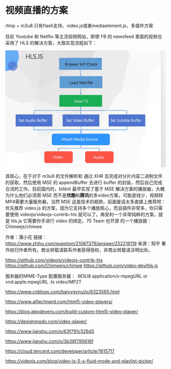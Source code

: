 # 视频直播的方案

rtmp + m3u8 只有flash支持，video.js或者mediaelement.js，多插件方案


目前 Youtube 和 Netflix 等主流视频网站，即使 FB 的 newsfeed 里面的视频也采用了 HLS 的解决方案，大致实现流程如下：

![](video-hls.jpg)

其核心，在于对于 m3u8 的文件解析和 通过 XHR 去完成对分片内容二进制文件的获取，然后使用 MSE 的 appendBuffer 去进行 buffer 的封装，然后自己完成合流的工作。目前国内的，bilibili 最早实现了基于 MSE 解决方案的播放器，大概为什么他们必须用 MSE 而不是**优酷**和**腾讯**的多*video*方案，可能是钱少，视频转MP4需要大量服务器，当然 MSE  这是技术的趋势。前面废话太多直接上推荐吧：优先推荐 video.js 的方案，因为它支持多个播放核心，而且插件非常多，你只需要使用 videojs/videojs-contrib-hls 就可以了。再安利一个非常纯粹的方案，就是 hls.js 它需要你手进行 video 的绑定。75 Team 也开源 的一个播放器：Chimeejs/chimee

作者：蒲小花
链接：https://www.zhihu.com/question/21087379/answer/252216119
来源：知乎
著作权归作者所有。商业转载请联系作者获得授权，非商业转载请注明出处。

https://github.com/videojs/videojs-contrib-hls
https://github.com/Chimeejs/chimee
https://github.com/video-dev/hls.js

服务器的MIME-Type
配置服务器：
.M3U8   application/x-mpegURL or vnd.apple.mpegURL
.ts     video/MP2T


https://www.cnblogs.com/baiyygynui/p/6323565.html

https://www.alltechnerd.com/html5-video-players/

https://blog.alexdevero.com/build-custom-html5-video-player/

https://designmodo.com/video-player/

https://www.jianshu.com/p/63f791c526d5

https://www.jianshu.com/p/3b38f795616f

https://cloud.tencent.com/developer/article/1615717

https://videojs.com/blog/video-js-5-s-fluid-mode-and-playlist-picker/